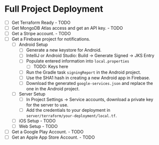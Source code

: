 # Full Project Deployment

- [ ] Get Terraform Ready - TODO
- [ ] Get MongoDB Atlas access and get an API key. - TODO
- [ ] Get a Stripe account. - TODO
- [ ] Get a Firebase project for notifications.
  - [ ] Android Setup
    - [ ] Generate a new keystore for Android.
    - [ ] IntelliJ or Android Studio: Build -> Generate Signed -> JKS Entry
    - [ ] Populate entered information into `local.properties`
        - [ ] TODO: Keys here
    - [ ] Run the Gradle task `signingReport` in the Android project.
    - [ ] Use the SHA1 hash in creating a new Android app in Firebase.
    - [ ] Download the generated `google-services.json` and replace the one in the Android project.
  - [ ] Server Setup
    - [ ] In Project Settings -> Service accounts, download a private key for the server to use.
    - [ ] Add the credentials to your deployment in `server/terraform/your-deployment/local.tf`.
  - [ ] iOS Setup - TODO
  - [ ] Web Setup - TODO
- [ ] Get a Google Play Account. - TODO
- [ ] Get an Apple App Store Account. - TODO